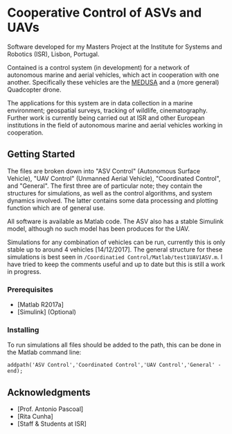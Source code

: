 # Cooperative Control of ASVs and UAVs

Software developed for my Masters Project at the Institute for Systems and Robotics (ISR), Lisbon, Portugal.

Contained is a control system (in development) for a network of autonomous marine and aerial vehicles, which act in cooperation with one another. Specifically these vehicles are the [MEDUSA](http://dsor.isr.ist.utl.pt/vehicles/medusa/) and a (more general) Quadcopter drone. 

The applications for this system are in data collection in a marine environment; geospatial surveys, tracking of wildlife, cinematography. Further work is currently being carried out at ISR and other European institutions in the field of autonomous marine and aerial vehicles working in cooperation.

## Getting Started

The files are broken down into "ASV Control" (Autonomous Surface Vehicle), "UAV Control" (Unmanned Aerial Vehicle), "Coordinated Control", and "General". The first three are of particular note; they contain the structures for simulations, as well as the control algorithms, and system dynamics involved. The latter contains some data processing and plotting function which are of general use. 

All software is available as Matlab code. The ASV also has a stable Simulink model, although no such model has been produces for the UAV.

Simulations for any combination of vehicles can be run, currently this is only stable up to around 4 vehicles [14/12/2017]. The general structure for these simulations is best seen in ```/Coordinatied Control/Matlab/test1UAV1ASV.m```. I have tried to keep the comments useful and up to date but this is still a work in progress.

### Prerequisites
* [Matlab R2017a]
* [Simulink] (Optional)

### Installing

To run simulations all files should be added to the path, this can be done in the Matlab command line:
```
addpath('ASV Control','Coordinated Control','UAV Control','General' -end);
```

## Acknowledgments

* [Prof. Antonio Pascoal]
* [Rita Cunha]
* [Staff & Students at ISR]
